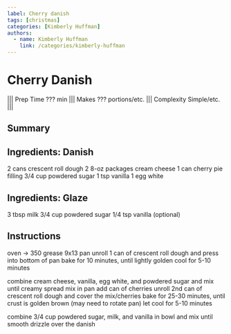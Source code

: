 ```yaml
---
label: Cherry danish
tags: [christmas]
categories: [Kimberly Huffman]
authors:
  - name: Kimberly Huffman
    link: /categories/kimberly-huffman
---
```


# Cherry Danish
<!--- ![](/static/banners/???.webp) --->

||| Prep Time
??? min
||| Makes
??? portions/etc.
||| Complexity
Simple/etc.
|||

## Summary

## Ingredients: Danish
2 cans crescent roll dough
2 8-oz packages cream cheese
1 can cherry pie filling
3/4 cup powdered sugar
1 tsp vanilla
1 egg white

## Ingredients: Glaze
3 tbsp milk
3/4 cup powdered sugar
1/4 tsp vanilla (optional)

## Instructions
oven -> 350
grease 9x13 pan
unroll 1 can of crescent roll dough and press into bottom of pan
bake for 10 minutes, until lightly golden
cool for 5-10 minutes

combine cream cheese, vanilla, egg white, and powdered sugar and mix until creamy
spread mix in pan
add can of cherries
unroll 2nd can of crescent roll dough and cover the mix/cherries
bake for 25-30 minutes, until crust is golden brown (may need to rotate pan)
let cool for 5-10 minutes

combine 3/4 cup powdered sugar, milk, and vanilla in bowl and mix until smooth
drizzle over the danish

